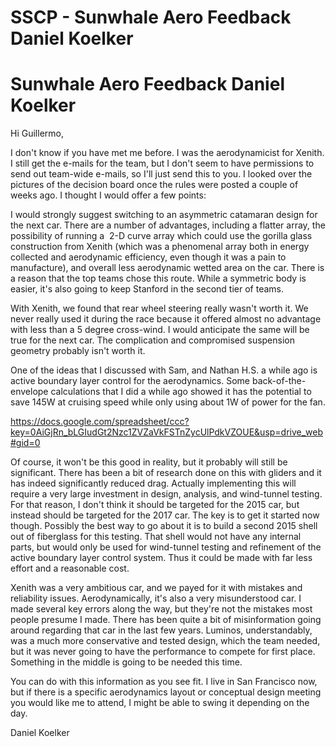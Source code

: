 # SSCP - Sunwhale Aero Feedback Daniel Koelker

# Sunwhale Aero Feedback Daniel Koelker

Hi Guillermo,

I don't know if you have met me before. I was the aerodynamicist for Xenith. I still get the e-mails for the team, but I don't seem to have permissions to send out team-wide e-mails, so I'll just send this to you. I looked over the pictures of the decision board once the rules were posted a couple of weeks ago. I thought I would offer a few points:

I would strongly suggest switching to an asymmetric catamaran design for the next car. There are a number of advantages, including a flatter array, the possibility of running a  2-D curve array which could use the gorilla glass construction from Xenith (which was a phenomenal array both in energy collected and aerodynamic efficiency, even though it was a pain to manufacture), and overall less aerodynamic wetted area on the car. There is a reason that the top teams chose this route. While a symmetric body is easier, it's also going to keep Stanford in the second tier of teams.

With Xenith, we found that rear wheel steering really wasn't worth it. We never really used it during the race because it offered almost no advantage with less than a 5 degree cross-wind. I would anticipate the same will be true for the next car. The complication and compromised suspension geometry probably isn't worth it.

One of the ideas that I discussed with Sam, and Nathan H.S. a while ago is active boundary layer control for the aerodynamics. Some back-of-the-envelope calculations that I did a while ago showed it has the potential to save 145W at cruising speed while only using about 1W of power for the fan.

https://docs.google.com/spreadsheet/ccc?key=0AiGjRn_bLGIudGt2Nzc1ZVZaVkFSTnZycUlPdkVZOUE&usp=drive_web#gid=0

Of course, it won't be this good in reality, but it probably will still be significant. There has been a bit of research done on this with gliders and it has indeed significantly reduced drag. Actually implementing this will require a very large investment in design, analysis, and wind-tunnel testing. For that reason, I don't think it should be targeted for the 2015 car, but instead should be targeted for the 2017 car. The key is to get it started now though. Possibly the best way to go about it is to build a second 2015 shell out of fiberglass for this testing. That shell would not have any internal parts, but would only be used for wind-tunnel testing and refinement of the active boundary layer control system. Thus it could be made with far less effort and a reasonable cost. 

Xenith was a very ambitious car, and we payed for it with mistakes and reliability issues. Aerodynamically, it's also a very misunderstood car. I made several key errors along the way, but they're not the mistakes most people presume I made. There has been quite a bit of misinformation going around regarding that car in the last few years. Luminos, understandably, was a much more conservative and tested design, which the team needed, but it was never going to have the performance to compete for first place. Something in the middle is going to be needed this time.

You can do with this information as you see fit. I live in San Francisco now, but if there is a specific aerodynamics layout or conceptual design meeting you would like me to attend, I might be able to swing it depending on the day.

Daniel Koelker

